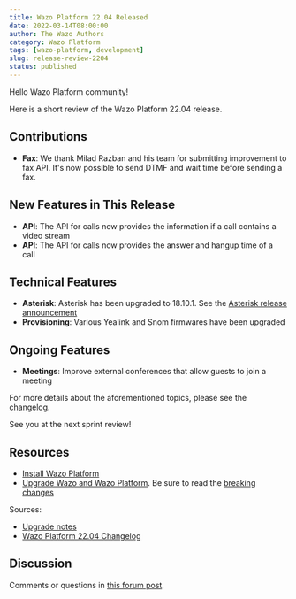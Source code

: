 ```yaml
---
title: Wazo Platform 22.04 Released
date: 2022-03-14T08:00:00
author: The Wazo Authors
category: Wazo Platform
tags: [wazo-platform, development]
slug: release-review-2204
status: published
---
```


Hello Wazo Platform community!

Here is a short review of the Wazo Platform 22.04 release.

## Contributions

- **Fax**: We thank Milad Razban and his team for submitting improvement to
  fax API. It's now possible to send DTMF and wait time before sending a fax.

## New Features in This Release

- **API**: The API for calls now provides the information if a call contains a video stream
- **API**: The API for calls now provides the answer and hangup time of a call

## Technical Features

- **Asterisk**: Asterisk has been upgraded to 18.10.1. See the
  [Asterisk release announcement](https://www.asterisk.org/asterisk-news/asterisk-16-24-1-18-10-1-19-2-1-and-16-8-cert13-now-available-security/)
- **Provisioning**: Various Yealink and Snom firmwares have been upgraded

## Ongoing Features

- **Meetings**: Improve external conferences that allow guests to join a meeting

For more details about the aforementioned topics, please see the [changelog](https://wazo-dev.atlassian.net/issues/?jql=project%3DWAZO%20AND%20fixVersion%3D22.04).

See you at the next sprint review!

## Resources

- [Install Wazo Platform](/use-cases)
- [Upgrade Wazo and Wazo Platform](/uc-doc/upgrade/). Be sure to read the
  [breaking changes](/uc-doc/upgrade/upgrade_notes#22-04)

Sources:

- [Upgrade notes](/uc-doc/upgrade/upgrade_notes#22-04)
- [Wazo Platform 22.04 Changelog](https://wazo-dev.atlassian.net/issues/?jql=project%3DWAZO%20AND%20fixVersion%3D22.04)

## Discussion

Comments or questions in
[this forum post](https://wazo-platform.discourse.group/t/blog-wazo-platform-22-04-released).

